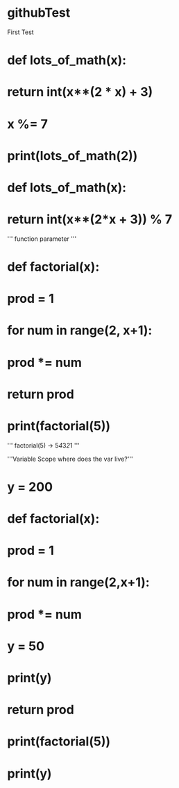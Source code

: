 # githubTest
First Test



# def lots_of_math(x):
#     return int(x**(2 * x) + 3)
#     x %= 7
    
# print(lots_of_math(2))


# def lots_of_math(x):
#    return int(x**(2*x + 3)) % 7
    
    
 ''' function parameter '''
# def factorial(x):
#     prod = 1

#     for num in range(2, x+1):
#         prod *= num

#     return prod

# print(factorial(5))
''' factorial(5) -> 5*4*3*2*1 '''   


'''Variable Scope
where does the var live?'''

# y = 200

# def factorial(x):
#     prod = 1

#     for num in range(2,x+1):
#         prod *= num

#     y = 50

#     print(y)

#     return prod

# print(factorial(5))

# print(y)
